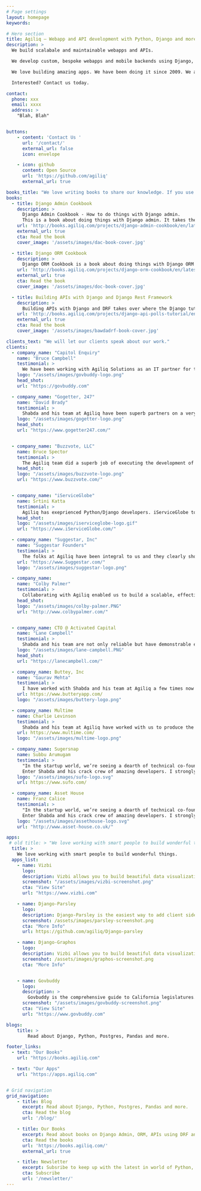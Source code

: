 ```yaml
---
# Page settings
layout: homepage
keywords:

# Hero section
title: Agiliq – Webapp and API development with Python, Django and more
description: >
  We build scalabale and maintainable webapps and APIs.

  We develop custom, bespoke webapps and mobile backends using Django, Python, Postgres, Angular and other modern tools.

  We love building amazing apps. We have been doing it since 2009. We are doing it right now, and we can do it for you.

  Interested? Contact us today.

contact:
  phone: xxx
  email: xxxx
  address: >
    "Blah, Blah"


buttons:
    - content: 'Contact Us '
      url: '/contact/'
      external_url: false
      icon: envelope

    - icon: github
      content: Open Source
      url: 'https://github.com/agiliq'
      external_url: true

books_title: "We love writing books to share our knowledge. If you use Django, these are a must read."
books:
  - title: Django Admin Cookbook
    description: >
      Django Admin Cookbook - How to do things with Django admin.
      This is a book about doing things with Django admin. It takes the form of about forty questions and common tasks with Django admin we answer.
    url: 'http://books.agiliq.com/projects/django-admin-cookbook/en/latest/'
    external_url: true
    cta: Read the book
    cover_image: '/assets/images/dac-book-cover.jpg'

  - title: Django ORM Cookbook
    description: >
      Django ORM Cookbook is a book about doing things with Django ORM and Django models. Django is a “MTV” (Model-Template-View) framework – This book provides a deep dive into the M part.
    url: 'http://books.agiliq.com/projects/django-orm-cookbook/en/latest/'
    external_url: true
    cta: Read the book
    cover_image: '/assets/images/doc-book-cover.jpg'

  - title: Building APIs with Django and Django Rest Framework
    description: >
      Building APIs with Django and DRF takes over where the Django tutorials stop. In the Django tutorials, you built a regular Django polls app. We will rebuild an API for a similar app.
    url: 'http://books.agiliq.com/projects/django-api-polls-tutorial/en/latest/'
    external_url: true
    cta: Read the book
    cover_image: '/assets/images/bawdadrf-book-cover.jpg'

clients_text: "We will let our clients speak about our work."
clients:
  - company_name: "Capitol Enquiry"
    name: "Bruce Campbell"
    testimonial: >
      We have been working with Agiliq Solutions as an IT partner for the past year, and we are delighted with their performance. They are both extremely capable and extremely professional. When our goals and directions are unclear or when they see a better solution, they are quick to let us know. Then, once we have agreed on specifics and timing, they get it done within budget and on schedule. We look forward to continuing to work with them in the years to come.
    logo: "/assets/images/govbuddy-logo.png"
    head_shot:
    url: "https://govbuddy.com"

  - company_name: "Gogetter, 247"
    name: "David Brady"
    testimonial: >
      Shabda and his team at Agiliq have been superb partners on a very complicated django project featuring celery, redis, django templates, REST APIs, Stripe integration, push notifications, and more. Shabda is easy to work with and he has made excellent recommendations on how to solve different problems from both a process and technology perspectives. I have been extremely impressed with the technical proficiency, teamwork, and communication from Shabda and his team. I look forward to a long relationship with Shabda and Agiliq.
    logo: "/assets/images/gogetter-logo.png"
    head_shot:
    url: "https://www.gogetter247.com/"


  - company_name: "Buzzvote, LLC"
    name: Bruce Spector
    testimonial: >
      The Agiliq team did a superb job of executing the development of the BuzzVote website on schedule and budget.
    head_shot:
    logo: "/assets/images/buzzvote-logo.png"
    url: "https://www.buzzvote.com/"


  - company_name: "iServiceGlobe"
    name: Srtini Katta
    testimonial: >
      Agiliq has exeprienced Python/Django developers. iServiceGlobe took the help of couple of Python/Django resources for an year. You can rely on Agiliq if you are looking for a reliable outsourcing partner to accomplish your projects within the budget
    head_shot:
    logo: "/assets/images/iserviceglobe-logo.gif"
    url: "https://www.iServiceGlobe.com/"

  - company_name: "Suggestar, Inc"
    name: "Suggestar Founders"
    testimonial: >
      The folks at Agiliq have been integral to us and they clearly show the same passion and drive for our product as we do. We are very proud to be working alongside a team of true experts who understand all aspects of our projects and execute with quality results.
    url: "https://www.Suggestar.com/"
    logo: "/assets/images/suggestar-logo.png"

  - company_name:
    name: "Colby Palmer"
    testimonial: >
      Collaborating with Agiliq enabled us to build a scalable, effective app and thanks to their good advice we managed to avoid some pitfalls that could have cost valuable hours later in the development process.
    head_shot:
    logo: "/assets/images/colby-palmer.PNG"
    url: "http://www.colbypalmer.com/"


  - company_name: CTO @ Activated Capital
    name: "Lane Campbell"
    testimonial: >
      Shabda and his team are not only reliable but have demonstrable expertise with Django and Python unlike any other team I have worked with.  Shabda is also quite personable and wonderful to work with.
    logo: "/assets/images/lane-campbell.PNG"
    head_shot:
    url: "https://lanecampbell.com/"

  - company_name: Buttey, Inc
    name: "Gaurav Mehta"
    testimonial: >
      I have worked with Shabda and his team at Agiliq a few times now and couldn't have been more satisfied with the work. We used them for Python/Django requirements - they were thoroughly professional, hard working, responsive and very easy to communicate. I have already recommended Agiliq to others and will continue to work them in the future.
    url: https://www.butteryapp.com/
    logo: "/assets/images/buttery-logo.png"

  - company_name: Multime
    name: Charlie Levinson
    testimonial: >
      Shabda and his team at Agiliq have worked with us to produce the Multi Me version 2 platform. Development spanned over 10 months. Working with Aqiliq has been a real pleasure; communication and response time has been excellent, problem solving has been really good. Agiliq felt like part of our team and we intend to work with them in the future for new phases of development. Quality software development and speedy delivery does not have to cost the earth - I cannot recommend these guys enough!!!
    url: https://www.multime.com/
    logo: "/assets/images/multime-logo.png"

  - company_name: Sugersnap
    name: Subbu Arumugam
    testimonial: >
      "In the startup world, we’re seeing a dearth of technical co-founders in an environment where proving traction is required to raise capital and recruit talent. For non-technical founders, this presents an interesting conundrum. We need technical help to build our web and mobile technology products - but we can't find technical people.
      Enter Shabda and his crack crew of amazing developers. I strongly recommend that you hire him and his team to be your technical arm if you're a non-technical founder. He has helped us build our most successful app."
    logo: "/assets/images/sufo-logo.svg"
    url: https://www.sufo.com/

  - company_name: Asset House
    name: Franz Calice
    testimonial: >
      "In the startup world, we’re seeing a dearth of technical co-founders in an environment where proving traction is required to raise capital and recruit talent. For non-technical founders, this presents an interesting conundrum. We need technical help to build our web and mobile technology products - but we can't find technical people.
      Enter Shabda and his crack crew of amazing developers. I strongly recommend that you hire him and his team to be your technical arm if you're a non-technical founder. He has helped us build our most successful app."
    logo: "/assets/images/assethouse-logo.svg"
    url: "http://www.asset-house.co.uk/"

apps:
 # old title: > "We love working with smart people to build wonderful things. Some of these have been built for clients, and some are open sourced."
  title: >
    We love working with smart people to build wonderful things.
  apps_list:
    - name: Vizbi
      logo:
      description: Vizbi allows you to build beautiful data visualizations. Use a visual editor or code in Python or R.
      screenshot: "/assets/images/vizbi-screenshot.png"
      cta: "View Site"
      url: "https://www.vizbi.com"

    - name: Django-Parsley
      logo:
      description: Django-Parsley is the easiest way to add client side form validations to Django
      screenshot: /assets/images/parsley-screenshot.png
      cta: "More Info"
      url: https://github.com/agiliq/Django-parsley

    - name: Django-Graphos
      logo:
      description: Vizbi allows you to build beautiful data visualizations. Use a visual editor or code in Python or R.
      screenshot: /assets/images/graphos-screenshot.png
      cta: "More Info"


    - name: Govbuddy
      logo:
      description: >
        Govbuddy is the comprehensive guide to California legislatures. You can find detailed, up-to-date information on both California's state legislature and its state Congressional Delegation - all in one place.
      screenshot: "/assets/images/govbuddy-screenshot.png"
      cta: "View Site"
      url: "https://www.govbuddy.com"

blogs:
    title: >
        Read about Django, Python, Postgres, Pandas and more.

footer_links:
  - text: "Our Books"
    url: "https://books.agiliq.com"

  - text: "Our Apps"
    url: "https://apps.agiliq.com"


# Grid navigation
grid_navigation:
    - title: Blog
      excerpt: Read about Django, Python, Postgres, Pandas and more.
      cta: Read the blog
      url: '/blog/'

    - title: Our Books
      excerpt: Read about books on Django Admin, ORM, APIs using DRF and more.
      cta: Read the books
      url: 'https://books.agiliq.com/'
      external_url: true

    - title: Newsletter
      excerpt: Subsribe to keep up with the latest in world of Python, Django and data analytics. Get three python books right away.
      cta: Subscribe
      url: '/newsletter/'
---
```



